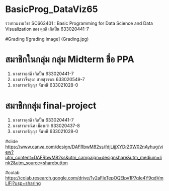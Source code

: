 # BasicProg_DataViz65
รวบรวมงานวิชา SC663401 : Basic Programming for Data Science and Data Visualization ของ ดุสดี เกิดปั้น 633020441-7

#Grading
![grading image] (Grading.jpg)

#  สมาชิกในกลุ่ม กลุ่ม Midterm ชื่อ PPA
1. นางสาวดุสดี เกิดปั้น 633020441-7
2. นางสาวจีรสุดา สายสุวรรณ 633020549-7
3. นางสาวอรัญญา จันทษี 633021028-0

# สมาชิกกลุ่ม final-project
1. นางสาวดุสดี เกิดปั้น 633020441-7
2. นางสาวกรณิศ เมืองเก่า 633020437-8
3. นางสาวอรัญญา จันทษี 633021028-0


#slide
https://www.canva.com/design/DAFRbwM82ss/fdjLijjXYDrZ0W02nAyhug/view?utm_content=DAFRbwM82ss&utm_campaign=designshare&utm_medium=link2&utm_source=sharebutton

#colab
https://colab.research.google.com/drive/1y2aFleTepOQEIpv1P7qIe4Y9qdVmLlFj?usp=sharing
